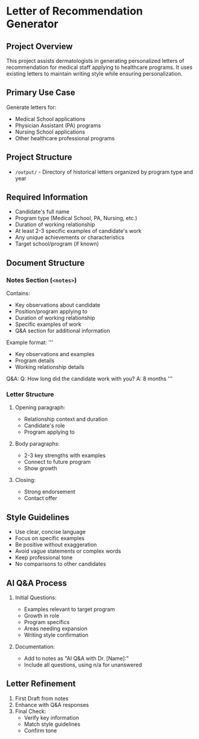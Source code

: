 # Letter of Recommendation Generator

## Project Overview

This project assists dermatologists in generating personalized letters of recommendation for medical staff applying to healthcare programs. It uses existing letters to maintain writing style while ensuring personalization.

## Primary Use Case

Generate letters for:

- Medical School applications
- Physician Assistant (PA) programs
- Nursing School applications
- Other healthcare professional programs

## Project Structure

- `/output/` - Directory of historical letters organized by program type and year

## Required Information

- Candidate's full name
- Program type (Medical School, PA, Nursing, etc.)
- Duration of working relationship
- At least 2-3 specific examples of candidate's work
- Any unique achievements or characteristics
- Target school/program (if known)

## Document Structure

### Notes Section (`<notes>`)

Contains:

- Key observations about candidate
- Position/program applying to
- Duration of working relationship
- Specific examples of work
- Q&A section for additional information

Example format:
'''
<notes>

- Key observations and examples
- Program details
- Working relationship details

Q&A:
Q: How long did the candidate work with you?
A: 8 months
</notes>
'''

### Letter Structure

1. Opening paragraph:

   - Relationship context and duration
   - Candidate's role
   - Program applying to

2. Body paragraphs:

   - 2-3 key strengths with examples
   - Connect to future program
   - Show growth

3. Closing:
   - Strong endorsement
   - Contact offer

## Style Guidelines

- Use clear, concise language
- Focus on specific examples
- Be positive without exaggeration
- Avoid vague statements or complex words
- Keep professional tone
- No comparisons to other candidates

## AI Q&A Process

1. Initial Questions:

   - Examples relevant to target program
   - Growth in role
   - Program specifics
   - Areas needing expansion
   - Writing style confirmation

2. Documentation:
   - Add to notes as "AI Q&A with Dr. [Name]:"
   - Include all questions, using n/a for unanswered

## Letter Refinement

1. First Draft from notes
2. Enhance with Q&A responses
3. Final Check:
   - Verify key information
   - Match style guidelines
   - Confirm tone
